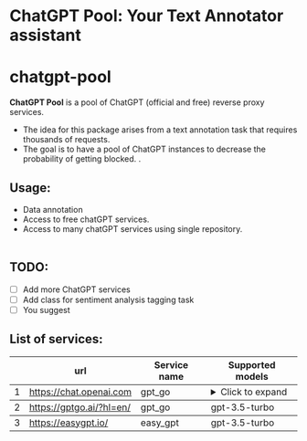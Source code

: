 # ChatGPT Pool: Your Text Annotator assistant

# chatgpt-pool
**ChatGPT Pool** is a pool of ChatGPT (official and free) reverse proxy services.<br/>
- The idea for this package arises from a text annotation task that requires thousands of requests.
- The goal is to have a pool of ChatGPT instances to decrease the probability of getting blocked.
.<br/>


## Usage:
- Data annotation
- Access to free chatGPT services.
- Access to many chatGPT services using single repository.
<br/><br/>

## TODO:
- [ ] Add more ChatGPT services
- [ ] Add class for sentiment analysis tagging task
- [ ] You suggest

## List of services:
<table>
    <thead>
    <tr>
        <th></th>
        <th>url</th>
        <th>Service name</th>
        <th>Supported models</th>
    </tr>
    </thead>
    <tbody>
        <tr>
            <td>1</td>
            <td> <a href="https://chat.openai.com" target="_blank">https://chat.openai.com</a>
                <br> </td>
            <td>gpt_go</td>
            <td>
                <details>
                    <summary>Click to expand</summary>
                    <ul>
                        <li>gpt-3.5-turbo</li>
                        <li>gpt-3.5-turbo-16k</li>
                        <li>gpt-4</li>
                        <li>gpt-4-32k</li>
                        <li>text-davinci-003</li>
                        <li>text-curie-001</li>
                        <li>text-babbage-001</li>
                        <li>text-ada-001</li>
                    </ul>
                </details>
            </td>
        </tr>
    </tbody>
    <tbody>
        <tr>
            <td>2</td>
            <td> <a href="https://gptgo.ai" target="_blank">https://gptgo.ai/?hl=en/</a>
                <br> </td>
            <td>gpt_go</td>
            <td>gpt-3.5-turbo</td>
        </tr>
    </tbody>
    <tbody>
        <tr>
            <td>3</td>
            <td> <a href="https://easygpt.io" target="_blank">https://easygpt.io/</a>
                <br> </td>
            <td>easy_gpt</td>
            <td>gpt-3.5-turbo</td>
        </tr>
    </tbody>

</table>